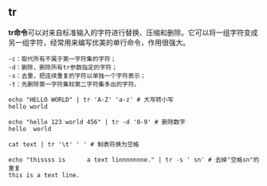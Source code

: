 ## tr

 **tr命令**可以对来自标准输入的字符进行替换、压缩和删除。它可以将一组字符变成另一组字符，经常用来编写优美的单行命令，作用很强大。 

```
-c：取代所有不属于第一字符集的字符；
-d：删除，删除所有tr参数指定的字符；
-s：去重，把连续重复的字符以单独一个字符表示；
-t：先删除第一字符集较第二字符集多出的字符。
```

```
echo "HELLO WORLD" | tr 'A-Z' 'a-z' # 大写转小写
hello world
```

```
echo "hello 123 world 456" | tr -d '0-9' # 删除数字
hello  world 
```

```
cat text | tr '\t' ' ' # 制表符换为空格
```

```
echo "thissss is      a text linnnnnnne." | tr -s ' sn' # 去掉"空格sn"的重复
this is a text line.
```

